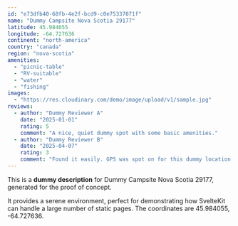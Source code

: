 ```yaml
---
id: "e73dfb40-68fb-4e2f-bcd9-c0e75337071f"
name: "Dummy Campsite Nova Scotia 29177"
latitude: 45.984055
longitude: -64.727636
continent: "north-america"
country: "canada"
region: "nova-scotia"
amenities:
  - "picnic-table"
  - "RV-suitable"
  - "water"
  - "fishing"
images:
  - "https://res.cloudinary.com/demo/image/upload/v1/sample.jpg"
reviews:
  - author: "Dummy Reviewer A"
    date: "2025-01-01"
    rating: 5
    comment: "A nice, quiet dummy spot with some basic amenities."
  - author: "Dummy Reviewer B"
    date: "2025-04-07"
    rating: 3
    comment: "Found it easily. GPS was spot on for this dummy location."
---
```


This is a **dummy description** for Dummy Campsite Nova Scotia 29177, generated for the proof of concept.

It provides a serene environment, perfect for demonstrating how SvelteKit can handle a large number of static pages. The coordinates are 45.984055, -64.727636.
